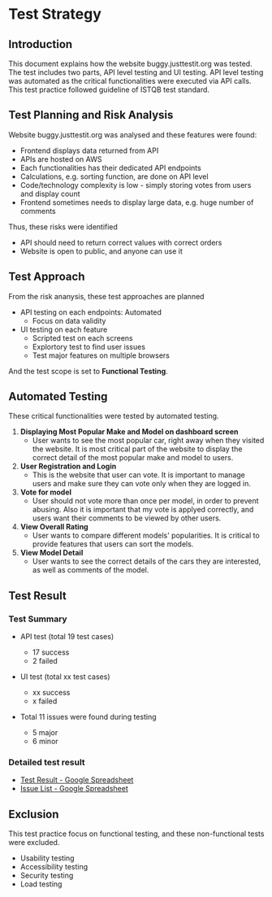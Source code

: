 # Test Strategy 

## Introduction
This document explains how the website buggy.justtestit.org was tested. The test includes two parts, API level testing and UI testing. API level testing was automated as the critical functionalities were executed via API calls. This test practice followed guideline of ISTQB test standard.

## Test Planning and Risk Analysis
Website buggy.justtestit.org was analysed and these features were found:
* Frontend displays data returned from API
* APIs are hosted on AWS
* Each functionalities has their dedicated API endpoints
* Calculations, e.g. sorting function, are done on API level
* Code/technology complexity is low - simply storing votes from users and display count
* Frontend sometimes needs to display large data, e.g. huge number of comments

Thus, these risks were identified
* API should need to return correct values with correct orders
* Website is open to public, and anyone can use it

## Test Approach
From the risk ananysis, these test approaches are planned  

* API testing on each endpoints: Automated
   * Focus on data validity 
* UI testing on each feature
   * Scripted test on each screens
   * Explortory test to find user issues
   * Test major features on multiple browsers

And the test scope is set to **Functional Testing**.

## Automated Testing
These critical functionalities were tested by automated testing.
1. **Displaying Most Popular Make and Model on dashboard screen**
   * User wants to see the most popular car, right away when they visited the website. It is most critical part of the website to display the correct detail of the most popular make and model to users.
2. **User Registration and Login**
   * This is the website that user can vote. It is important to manage users and make sure they can vote only when they are logged in.
3. **Vote for model**
   * User should not vote more than once per model, in order to prevent abusing. Also it is important that my vote is applyed correctly, and users want their comments to be viewed by other users.
4. **View Overall Rating**
   * User wants to compare different models' popularities. It is critical to provide features that users can sort the models.
5. **View Model Detail**
   * User wants to see the correct details of the cars they are interested, as well as comments of the model.

## Test Result

### Test Summary
* API test (total 19 test cases)
   * 17 success
   * 2 failed  

* UI test (total xx test cases)
   * xx success
   * x failed

* Total 11 issues were found during testing
   * 5 major
   * 6 minor

### Detailed test result
* [Test Result - Google Spreadsheet](https://docs.google.com/spreadsheets/d/1Q3gF7bouFEos2vCjT5rP6gCY0FsSpFSv0a8Cp8DL39M/edit?usp=sharing)
* [Issue List - Google Spreadsheet](https://docs.google.com/spreadsheets/d/1wQ7vfWdHb8VA9Orgrr1lm8XHj6jZQmC5SCcxfTlXkqs/edit?usp=sharing)


## Exclusion
This test practice focus on functional testing, and these non-functional tests were excluded.
* Usability testing
* Accessibility testing
* Security testing
* Load testing